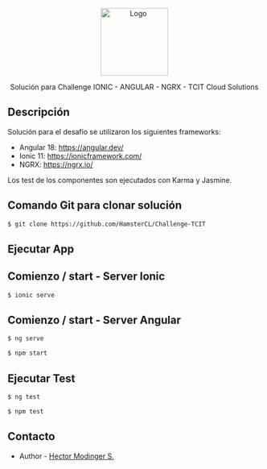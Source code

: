 <p align="center">
  <img src="https://www.tcit.cl/wp-content/uploads/2023/03/logo-tcit_1-1.svg" width="134" alt="Logo" />
</p>

  <p align="center">Solución para Challenge IONIC - ANGULAR - NGRX - TCIT Cloud Solutions</p>


## Descripción

Solución para el desafío se utilizaron los siguientes frameworks:

- Angular 18: https://angular.dev/
- Ionic 11: https://ionicframework.com/
- NGRX: https://ngrx.io/

Los test de los componentes son ejecutados con Karma y Jasmine.

## Comando Git para clonar solución

```bash
$ git clone https://github.com/HamsterCL/Challenge-TCIT
```

## Ejecutar App

## Comienzo / start - Server Ionic
```bash
$ ionic serve
```

## Comienzo / start - Server Angular
```bash
$ ng serve
```
```bash
$ npm start
```

## Ejecutar Test
```bash
$ ng test
```

```bash
$ npm test
```

## Contacto

- Author - [Hector Modinger S.](mailto:hectormodinger@gmail.com)
